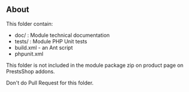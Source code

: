 
## About

This folder contain:

* doc/ : Module technical documentation
* tests/ : Module PHP Unit tests
* build.xml - an Ant script
* phpunit.xml

This folder is not included in the module package zip on product page on PrestsShop addons.

Don't do Pull Request for this folder.

